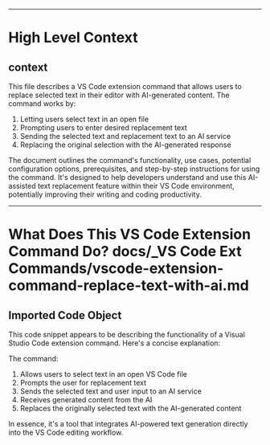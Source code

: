 

  ---
# High Level Context
## context
This file describes a VS Code extension command that allows users to replace selected text in their editor with AI-generated content. The command works by:

1. Letting users select text in an open file
2. Prompting users to enter desired replacement text
3. Sending the selected text and replacement text to an AI service
4. Replacing the original selection with the AI-generated response

The document outlines the command's functionality, use cases, potential configuration options, prerequisites, and step-by-step instructions for using the command. It's designed to help developers understand and use this AI-assisted text replacement feature within their VS Code environment, potentially improving their writing and coding productivity.

---
# What Does This VS Code Extension Command Do? docs/_VS Code Ext Commands/vscode-extension-command-replace-text-with-ai.md
## Imported Code Object
This code snippet appears to be describing the functionality of a Visual Studio Code extension command. Here's a concise explanation:

The command:
1. Allows users to select text in an open VS Code file
2. Prompts the user for replacement text
3. Sends the selected text and user input to an AI service
4. Receives generated content from the AI
5. Replaces the originally selected text with the AI-generated content

In essence, it's a tool that integrates AI-powered text generation directly into the VS Code editing workflow.

  